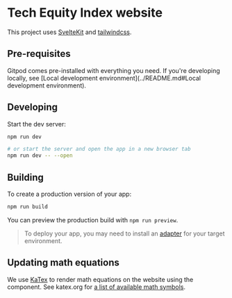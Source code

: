 # Tech Equity Index website

This project uses [SvelteKit](https://kit.svelte.dev/) and [tailwindcss](https://tailwindcss.com/).

## Pre-requisites

Gitpod comes pre-installed with everything you need. If you're developing locally, see [Local development environment](../README.md#Local development environment).

## Developing

Start the dev server:

```bash
npm run dev

# or start the server and open the app in a new browser tab
npm run dev -- --open
```

## Building

To create a production version of your app:

```bash
npm run build
```

You can preview the production build with `npm run preview`.

> To deploy your app, you may need to install an [adapter](https://kit.svelte.dev/docs/adapters) for your target environment.

## Updating math equations

We use [KaTex](https://katex.org) to render math equations on the website using the <MathEquation /> component. See katex.org for [a list of available math symbols](https://katex.org/docs/supported.html).
